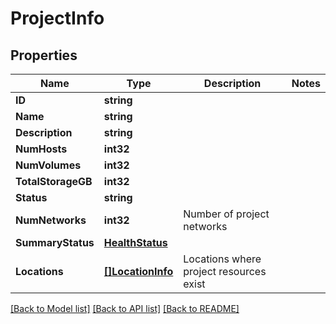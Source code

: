 # ProjectInfo

## Properties

Name | Type | Description | Notes
------------ | ------------- | ------------- | -------------
**ID** | **string** |  | 
**Name** | **string** |  | 
**Description** | **string** |  | 
**NumHosts** | **int32** |  | 
**NumVolumes** | **int32** |  | 
**TotalStorageGB** | **int32** |  | 
**Status** | **string** |  | 
**NumNetworks** | **int32** | Number of project networks | 
**SummaryStatus** | [**HealthStatus**](HealthStatus.md) |  | 
**Locations** | [**[]LocationInfo**](LocationInfo.md) | Locations where project resources exist | 

[[Back to Model list]](../README.md#documentation-for-models) [[Back to API list]](../README.md#documentation-for-api-endpoints) [[Back to README]](../README.md)


